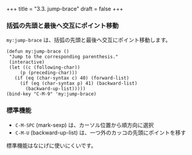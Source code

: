 +++
title = "3.3. jump-brace"
draft = false
+++
### 括弧の先頭と最後へ交互にポイント移動

`my:jump-brace` は、括弧の先頭と最後へ交互にポイント移動します。

```elisp
(defun my:jump-brace ()
 "Jump to the corresponding parenthesis."
 (interactive)
 (let ((c (following-char))
	 (p (preceding-char)))
   (if (eq (char-syntax c) 40) (forward-list)
	 (if (eq (char-syntax p) 41) (backward-list)
       (backward-up-list)))))
(bind-key "C-M-9" 'my:jump-brace)
```

### 標準機能

* `C-M-SPC` (mark-sexp) は、カーソル位置から順方向に選択
* `C-M-U` (backward-up-list) は、一つ外のカッコの先頭にポイントを移す

標準機能はなにげに使いにくいです。
